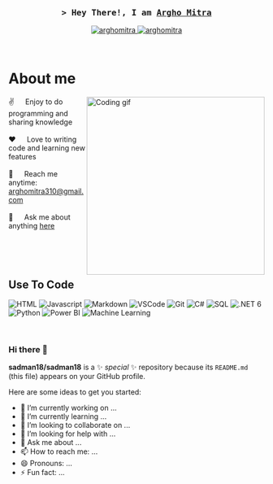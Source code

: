 
<!-- Intro  -->
<h3 align="center">
        <samp>&gt; Hey There!, I am
                <b><a target="_blank" href="https://argho.be/">Argho Mitra</a></b>
        </samp>
</h3>




<p align="center">
 <a href="https://argho.be/" target="blank">
  <img src="https://img.shields.io/badge/Website-DC143C?style=for-the-badge&logo=medium&logoColor=white" alt="arghomitra" />
 </a>
 <a href="https://be.linkedin.com/in/argho-mitra" target="_blank">
  <img src="https://img.shields.io/badge/LinkedIn-0077B5?style=for-the-badge&logo=linkedin&logoColor=white" alt="arghomitra"/>
 </a>
 <!-- <a href="https://dev.to/arghomitra" target="_blank">
  <img src="https://img.shields.io/badge/dev.to-0A0A0A?style=for-the-badge&logo=dev.to&logoColor=white" alt="arghomitra" />
 </a> -->
 <!-- <a href="https://twitter.com/_arghomitra" target="_blank">
  <img src="https://img.shields.io/badge/whatsapp-1DA1F2?style=for-the-badge&logo=whatsapp&logoColor=white" />
 </a>
 <a href="https://instagram.com/_arghomitra" target="_blank">
  <img src="https://img.shields.io/badge/Instagram-fe4164?style=for-the-badge&logo=instagram&logoColor=white" alt="arghomitra" />
 </a> 
 <a href="https://facebook.com/arghomitra.dev" target="_blank">
  <img src="https://img.shields.io/badge/Facebook-20BEFF?&style=for-the-badge&logo=facebook&logoColor=white" alt="arghomitra"  />
  </a>  -->
</p>
<br />

<!-- About Section -->
 # About me
 
<p>
 <img align="right" width="350" src="./giphy.gif" alt="Coding gif" />
  
 ✌️ &emsp; Enjoy to do programming and sharing knowledge <br/><br/>
 ❤️ &emsp; Love to writing code and learning new features<br/><br/>
 📧 &emsp; Reach me anytime: arghomitra310@gmail.com<br/><br/>
 💬 &emsp; Ask me about anything [here](https://wa.me/32467791708)

</p>

<br/>
<br/>
<br/>

## Use To Code
![HTML](https://img.shields.io/badge/HTML5-E34F26?style=for-the-badge&logo=html5&logoColor=white)
![Javascript](https://img.shields.io/badge/Javascript-F0DB4F?style=for-the-badge&labelColor=black&logo=javascript&logoColor=F0DB4F)
![Markdown](https://img.shields.io/badge/Markdown-000000?style=for-the-badge&logo=markdown&logoColor=white)
![VSCode](https://img.shields.io/badge/Visual_Studio-0078d7?style=for-the-badge&logo=visual%20studio&logoColor=white)
![Git](https://img.shields.io/badge/Git-F05032?style=for-the-badge&logo=git&logoColor=white)
![C#](https://img.shields.io/badge/C%23-239120?style=for-the-badge&logo=c-sharp&logoColor=white)
![SQL](https://img.shields.io/badge/SQL-4479A1?style=for-the-badge&logo=sql&logoColor=white)
![.NET 6](https://img.shields.io/badge/.NET%206-512BD4?style=for-the-badge&logo=.net&logoColor=white)
![Python](https://img.shields.io/badge/Python-3776AB?style=for-the-badge&logo=python&logoColor=white)
![Power BI](https://img.shields.io/badge/Power%20BI-F2C811?style=for-the-badge&logo=powerbi&logoColor=white)
![Machine Learning](https://img.shields.io/badge/Machine%20Learning-6F02B5?style=for-the-badge&logo=machinelearning&logoColor=white)

<br/>

### Hi there 👋


**sadman18/sadman18** is a ✨ _special_ ✨ repository because its `README.md` (this file) appears on your GitHub profile.

Here are some ideas to get you started:

- 🔭 I’m currently working on ...
- 🌱 I’m currently learning ...
- 👯 I’m looking to collaborate on ...
- 🤔 I’m looking for help with ...
- 💬 Ask me about ...
- 📫 How to reach me: ...
- 😄 Pronouns: ...
- ⚡ Fun fact: ...


